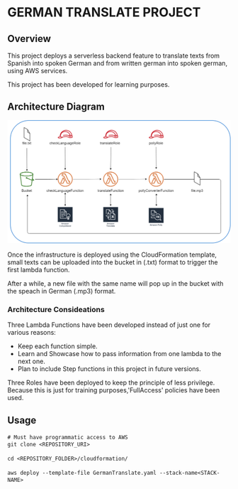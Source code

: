 # GERMAN TRANSLATE PROJECT

## Overview
This project deploys a serverless backend feature to translate texts from Spanish into spoken German and from written german into spoken german, using AWS services.

This project has been developed for learning purposes.


## Architecture Diagram
![Architecture Diagram](./documentation/images/architecture_diagram_v2.png)

Once the infrastructure is deployed using the CloudFormation template,
small texts can be uploaded into the bucket in (.txt) format to trigger the first lambda function.

After a while, a new file with the same name will pop up in the bucket with the speach in German (.mp3) format.

### Architecture Consideations

Three Lambda Functions have been developed instead of just one for various reasons:
- Keep each function simple.
- Learn and Showcase how to pass information from one lambda to the next one.
- Plan to include Step functions in this project in future versions.

Three Roles have been deployed to keep the principle of less privilege. 
Because this is just for training purposes,'FullAccess' policies have been used. 

## Usage

```hcl
# Must have programmatic access to AWS
git clone <REPOSITORY_URI>

cd <REPOSITORY_FOLDER>/cloudformation/

aws deploy --template-file GermanTranslate.yaml --stack-name<STACK-NAME>
```
